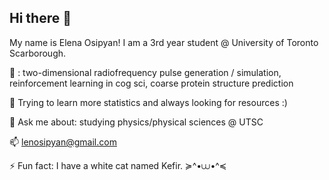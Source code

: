 ## Hi there 👋
My name is Elena Osipyan! I am a 3rd year student @ University of Toronto Scarborough.

🔭 : two-dimensional radiofrequency pulse generation / simulation, reinforcement learning in cog sci, coarse protein structure prediction

🌱 Trying to learn more statistics and always looking for resources :) 

💬 Ask me about: studying physics/physical sciences @ UTSC

📫 lenosipyan@gmail.com

⚡ Fun fact: I have a white cat named Kefir. ≽^•⩊•^≼  
